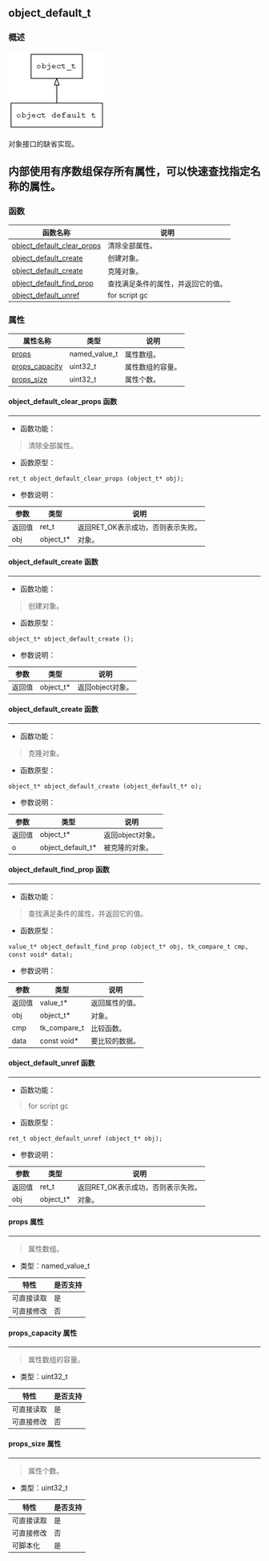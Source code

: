 ## object\_default\_t
### 概述
![image](images/object_default_t_0.png)

对象接口的缺省实现。

 内部使用有序数组保存所有属性，可以快速查找指定名称的属性。
----------------------------------
### 函数
<p id="object_default_t_methods">

| 函数名称 | 说明 | 
| -------- | ------------ | 
| <a href="#object_default_t_object_default_clear_props">object\_default\_clear\_props</a> | 清除全部属性。 |
| <a href="#object_default_t_object_default_create">object\_default\_create</a> | 创建对象。 |
| <a href="#object_default_t_object_default_create">object\_default\_create</a> | 克隆对象。 |
| <a href="#object_default_t_object_default_find_prop">object\_default\_find\_prop</a> | 查找满足条件的属性，并返回它的值。 |
| <a href="#object_default_t_object_default_unref">object\_default\_unref</a> | for script gc |
### 属性
<p id="object_default_t_properties">

| 属性名称 | 类型 | 说明 | 
| -------- | ----- | ------------ | 
| <a href="#object_default_t_props">props</a> | named\_value\_t | 属性数组。 |
| <a href="#object_default_t_props_capacity">props\_capacity</a> | uint32\_t | 属性数组的容量。 |
| <a href="#object_default_t_props_size">props\_size</a> | uint32\_t | 属性个数。 |
#### object\_default\_clear\_props 函数
-----------------------

* 函数功能：

> <p id="object_default_t_object_default_clear_props">清除全部属性。

* 函数原型：

```
ret_t object_default_clear_props (object_t* obj);
```

* 参数说明：

| 参数 | 类型 | 说明 |
| -------- | ----- | --------- |
| 返回值 | ret\_t | 返回RET\_OK表示成功，否则表示失败。 |
| obj | object\_t* | 对象。 |
#### object\_default\_create 函数
-----------------------

* 函数功能：

> <p id="object_default_t_object_default_create">创建对象。

* 函数原型：

```
object_t* object_default_create ();
```

* 参数说明：

| 参数 | 类型 | 说明 |
| -------- | ----- | --------- |
| 返回值 | object\_t* | 返回object对象。 |
#### object\_default\_create 函数
-----------------------

* 函数功能：

> <p id="object_default_t_object_default_create">克隆对象。

* 函数原型：

```
object_t* object_default_create (object_default_t* o);
```

* 参数说明：

| 参数 | 类型 | 说明 |
| -------- | ----- | --------- |
| 返回值 | object\_t* | 返回object对象。 |
| o | object\_default\_t* | 被克隆的对象。 |
#### object\_default\_find\_prop 函数
-----------------------

* 函数功能：

> <p id="object_default_t_object_default_find_prop">查找满足条件的属性，并返回它的值。

* 函数原型：

```
value_t* object_default_find_prop (object_t* obj, tk_compare_t cmp, const void* data);
```

* 参数说明：

| 参数 | 类型 | 说明 |
| -------- | ----- | --------- |
| 返回值 | value\_t* | 返回属性的值。 |
| obj | object\_t* | 对象。 |
| cmp | tk\_compare\_t | 比较函数。 |
| data | const void* | 要比较的数据。 |
#### object\_default\_unref 函数
-----------------------

* 函数功能：

> <p id="object_default_t_object_default_unref">for script gc

* 函数原型：

```
ret_t object_default_unref (object_t* obj);
```

* 参数说明：

| 参数 | 类型 | 说明 |
| -------- | ----- | --------- |
| 返回值 | ret\_t | 返回RET\_OK表示成功，否则表示失败。 |
| obj | object\_t* | 对象。 |
#### props 属性
-----------------------
> <p id="object_default_t_props">属性数组。

* 类型：named\_value\_t

| 特性 | 是否支持 |
| -------- | ----- |
| 可直接读取 | 是 |
| 可直接修改 | 否 |
#### props\_capacity 属性
-----------------------
> <p id="object_default_t_props_capacity">属性数组的容量。

* 类型：uint32\_t

| 特性 | 是否支持 |
| -------- | ----- |
| 可直接读取 | 是 |
| 可直接修改 | 否 |
#### props\_size 属性
-----------------------
> <p id="object_default_t_props_size">属性个数。

* 类型：uint32\_t

| 特性 | 是否支持 |
| -------- | ----- |
| 可直接读取 | 是 |
| 可直接修改 | 否 |
| 可脚本化   | 是 |
